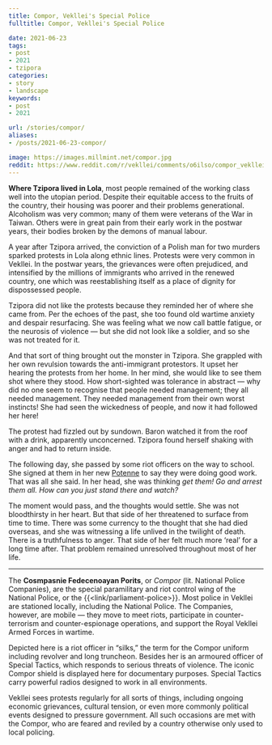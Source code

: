 ```yaml
---
title: Compor, Vekllei's Special Police
fulltitle: Compor, Vekllei's Special Police

date: 2021-06-23
tags:
- post
- 2021
- tzipora
categories:
- story
- landscape
keywords:
- post
- 2021

url: /stories/compor/
aliases:
- /posts/2021-06-23-compor/

image: https://images.millmint.net/compor.jpg
reddit: https://www.reddit.com/r/vekllei/comments/o6ilso/compor_veklleis_special_police/
---
```


**Where Tzipora lived in Lola**, most people remained of the working class well into the utopian period. Despite their equitable access to the fruits of the country, their housing was poorer and their problems generational. Alcoholism was very common; many of them were veterans of the War in Taiwan. Others were in great pain from their early work in the postwar years, their bodies broken by the demons of manual labour.

A year after Tzipora arrived, the conviction of a Polish man for two murders sparked protests in Lola along ethnic lines. Protests were very common in Vekllei. In the postwar years, the grievances were often prejudiced, and intensified by the millions of immigrants who arrived in the renewed country, one which was reestablishing itself as a place of dignity for dispossessed people.

Tzipora did not like the protests because they reminded her of where she came from. Per the echoes of the past, she too found old wartime anxiety and despair resurfacing. She was feeling what we now call battle fatigue, or the neurosis of violence — but she did not look like a soldier, and so she was not treated for it.

And that sort of thing brought out the monster in Tzipora. She grappled with her own revulsion towards the anti-immigrant protestors. It upset her hearing the protests from her home. In her mind, she would like to see them shot where they stood. How short-sighted was tolerance in abstract — why did no one seem to recognise that people needed management; they all needed management. They needed management from their own worst instincts! She had seen the wickedness of people, and now it had followed her here!

The protest had fizzled out by sundown. Baron watched it from the roof with a drink, apparently unconcerned. Tzipora found herself shaking with anger and had to return inside.

The following day, she passed by some riot officers on the way to school. She signed at them in her new [Potenne](https://millmint.net/factbook/society/culture/language/#5-potenne) to say they were doing good work. That was all she said. In her head, she was thinking *get them! Go and arrest them all. How can you just stand there and watch?*

The moment would pass, and the thoughts would settle. She was not bloodthirsty in her heart. But that side of her threatened to surface from time to time. There was some currency to the thought that she had died overseas, and she was witnessing a life unlived in the twilight of death. There is a truthfulness to anger. That side of her felt much more ‘real’ for a long time after. That problem remained unresolved throughout most of her life.

---

The **Cosmpasnie Fedecenoayan Porits**, or *Compor* (lit. National Police Companies), are the special paramilitary and riot control wing of the National Police, or the {{<link/parliament-police>}}. Most police in Vekllei are stationed locally, including the National Police. The Companies, however, are mobile — they move to meet riots, participate in counter-terrorism and counter-espionage operations, and support the Royal Vekllei Armed Forces in wartime.

Depicted here is a riot officer in “silks,” the term for the Compor uniform including revolver and long truncheon. Besides her is an armoured officer of Special Tactics, which responds to serious threats of violence. The iconic Compor shield is displayed here for documentary purposes. Special Tactics carry powerful radios designed to work in all environments.

Vekllei sees protests regularly for all sorts of things, including ongoing economic grievances, cultural tension, or even more commonly political events designed to pressure government. All such occasions are met with the Compor, who are feared and reviled by a country otherwise only used to local policing.
